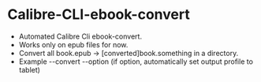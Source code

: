 # Calibre-CLI-ebook-convert

- Automated Calibre Cli ebook-convert.
- Works only on epub files for now.
- Convert all book.epub -> [converted]book.something in a directory.
- Example --convert <file type to convert> --option <calibre >(if option, automatically set output profile to tablet)
